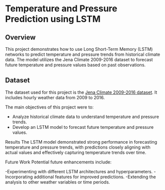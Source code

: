 # Temperature and Pressure Prediction using LSTM

## Overview

This project demonstrates how to use Long Short-Term Memory (LSTM) networks to predict temperature and pressure trends from historical climate data. The model utilizes the Jena Climate 2009-2016 dataset to forecast future temperature and pressure values based on past observations.

## Dataset

The dataset used for this project is the [Jena Climate 2009-2016 dataset](https://storage.googleapis.com/tensorflow/tf-keras-datasets/jena_climate_2009_2016.csv.zip). It includes hourly weather data from 2009 to 2016.

The main objectives of this project were to:

- Analyze historical climate data to understand temperature and pressure trends.
- Develop an LSTM model to forecast future temperature and pressure values.

Results
The LSTM model demonstrated strong performance in forecasting temperature and pressure trends, with predictions closely aligning with actual values and effectively capturing temperature trends over time.

Future Work
Potential future enhancements include:

-Experimenting with different LSTM architectures and hyperparameters.
-Incorporating additional features for improved predictions.
-Extending the analysis to other weather variables or time periods.

